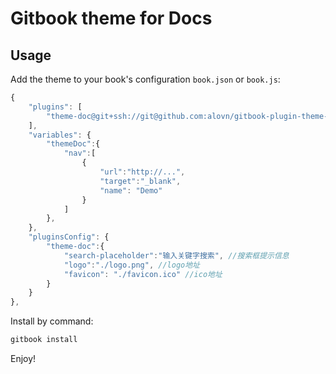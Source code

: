 # Gitbook theme for Docs

## Usage

Add the theme to your book's configuration `book.json` or `book.js`:

```js
{
    "plugins": [
        "theme-doc@git+ssh://git@github.com:alovn/gitbook-plugin-theme-doc.git"
    ],
    "variables": {
        "themeDoc":{
            "nav":[
                {
                    "url":"http://...",
                    "target":"_blank",
                    "name": "Demo"
                }
            ]
        },
    },
    "pluginsConfig": {
        "theme-doc":{
            "search-placeholder":"输入关键字搜索", //搜索框提示信息
            "logo":"./logo.png", //logo地址
            "favicon": "./favicon.ico" //ico地址
        }
    }
},
```

Install by command:

``` bash
gitbook install
```

Enjoy!
